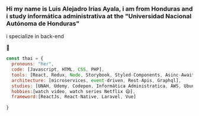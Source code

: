 ### Hi my name is Luis Alejadro Irias Ayala, i am from Honduras and i study informática administrativa at the "Universidad Nacional Autónoma de Honduras"
i specialize in back-end 

👋





```javascript
const thai = {
  pronouns: "her",
  code: [Javascript, HTML, CSS, PHP],
  tools: [React, Redux, Node, Storybook, Styled-Components, Asinc-Await, Promises, ES6],
  architecture: [microservices, event-driven, Rest-Apis, Graphql],
  studies: [UNAH, Udemy, Codepen, Informática Administratica, AWS, Ubuntu Termninal],
  hobbies:[watch video, watch series Netflix 😄],
  frameword:[ReactJs, React-Native, Laravel, Vue]
 
}
```




<!--
**lairias/lairias** is a ✨ _special_ ✨ repository because its `README.md` (this file) appears on your GitHub profile.

Here are some ideas to get you started:

- 🔭 I’m currently working on ...
- 🌱 I’m currently learning ...
- 👯 I’m looking to collaborate on ...
- 🤔 I’m looking for help with ...
- 💬 Ask me about ...
- 📫 How to reach me: ...
- 😄 Pronouns: ...
- ⚡ Fun fact: ...
-->
